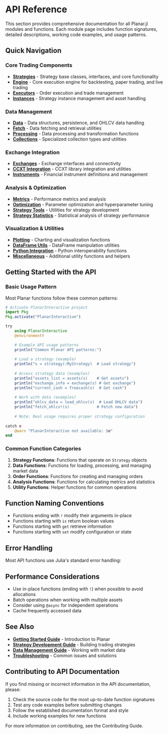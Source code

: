 # API Reference

This section provides comprehensive documentation for all Planar.jl modules and functions. Each module page includes function signatures, detailed descriptions, working code examples, and usage patterns.

## Quick Navigation

### Core Trading Components
- **[Strategies](../../API/strategies.md)** - Strategy base classes, interfaces, and core functionality
- **[Engine](../../API/engine.md)** - Core execution engine for backtesting, paper trading, and live trading
- **[Executors](../../API/executors.md)** - Order execution and trade management
- **[Instances](../../API/instances.md)** - Strategy instance management and asset handling

### Data Management
- **[Data](../../data.md)** - Data structures, persistence, and OHLCV data handling
- **[Fetch](../../API/fetch.md)** - Data fetching and retrieval utilities
- **[Processing](../../API/processing.md)** - Data processing and transformation functions
- **[Collections](../../API/collections.md)** - Specialized collection types and utilities

### Exchange Integration
- **[Exchanges](../../exchanges.md)** - Exchange interfaces and connectivity
- **[CCXT Integration](../../API/ccxt.md)** - CCXT library integration and utilities
- **[Instruments](../../API/instruments.md)** - Financial instrument definitions and management

### Analysis & Optimization
- **[Metrics](../../metrics.md)** - Performance metrics and analysis
- **[Optimization](../../optimization.md)** - Parameter optimization and hyperparameter tuning
- **[Strategy Tools](../../API/strategytools.md)** - Utilities for strategy development
- **[Strategy Statistics](../../API/strategystats.md)** - Statistical analysis of strategy performance

### Visualization & Utilities
- **[Plotting](../../plotting.md)** - Charting and visualization functions
- **[DataFrame Utils](../../API/dfutils.md)** - DataFrame manipulation utilities
- **[Python Integration](../../API/python.md)** - Python interoperability functions
- **[Miscellaneous](../../API/misc.md)** - Additional utility functions and helpers

## Getting Started with the API

### Basic Usage Pattern

Most Planar functions follow these common patterns:

```julia
# Activate PlanarInteractive project
import Pkg
Pkg.activate("PlanarInteractive")

try
    using PlanarInteractive
    @environment!

    # Example API usage patterns
    println("Common Planar API patterns:")
    
    # Load a strategy (example)
    println("s = strategy(:MyStrategy)  # Load strategy")
    
    # Access strategy data (examples)
    println("assets_list = assets(s)    # Get assets")
    println("exchange_info = exchange(s) # Get exchange")
    println("current_cash = freecash(s)  # Get cash")
    
    # Work with data (examples)
    println("ohlcv_data = load_ohlcv(s)  # Load OHLCV data")
    println("fetch_ohlcv!(s)            # Fetch new data")
    
    # Note: Real usage requires proper strategy configuration
    
catch e
    @warn "PlanarInteractive not available: $e"
end
```

### Common Function Categories

1. **Strategy Functions**: Functions that operate on `Strategy` objects
2. **Data Functions**: Functions for loading, processing, and managing market data
3. **Order Functions**: Functions for creating and managing orders
4. **Analysis Functions**: Functions for calculating metrics and statistics
5. **Utility Functions**: Helper functions for common operations

## Function Naming Conventions

- Functions ending with `!` modify their arguments in-place
- Functions starting with `is` return boolean values
- Functions starting with `get` retrieve information
- Functions starting with `set` modify configuration or state

## Error Handling

Most API functions use Julia's standard error handling:


## Performance Considerations

- Use in-place functions (ending with `!`) when possible to avoid allocations
- Batch operations when working with multiple assets
- Consider using `@async` for independent operations
- Cache frequently accessed data

## See Also

- **[Getting Started Guide](../../getting-started/index.md)** - Introduction to Planar
- **[Strategy Development Guide](../../guides/strategy-development.md)** - Building trading strategies
- **[Data Management Guide](../../guides/data-management.md)** - Working with market data
- **[Troubleshooting](../../troubleshooting/index.md)** - Common issues and solutions

## Contributing to API Documentation

If you find missing or incorrect information in the API documentation, please:

1. Check the source code for the most up-to-date function signatures
2. Test any code examples before submitting changes
3. Follow the established documentation format and style
4. Include working examples for new functions

For more information on contributing, see the Contributing Guide.